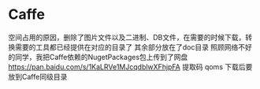 # Caffe
空间占用的原因，删除了图片文件以及二进制、DB文件，在需要的时候下载，转换需要的工具都已经提供在对应的目录了
其余部分放在了doc目录
照顾网络不好的同学，我把Caffe依赖的NugetPackages包上传到了网盘 https://pan.baidu.com/s/1KaLRVe1MJcqdblwXFhjpFA    提取码  qoms
下载后要放到Caffe同级目录